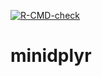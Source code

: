 <!-- badges: start -->
[![R-CMD-check](https://github.com/Lenemu/minidplyr/actions/workflows/R-CMD-check.yaml/badge.svg)](https://github.com/Lenemu/minidplyr/actions/workflows/R-CMD-check.yaml)
<!-- badges: end -->

# minidplyr